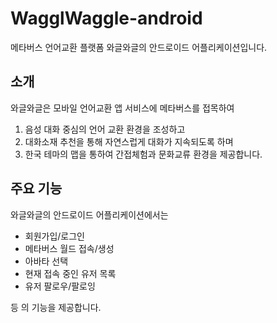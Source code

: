 # WagglWaggle-android

메타버스 언어교환 플랫폼 와글와글의 안드로이드 어플리케이션입니다.

## 소개

와글와글은 모바일 언어교환 앱 서비스에 메타버스를 접목하여
1. 음성 대화 중심의 언어 교환 환경을 조성하고
2. 대화소재 추천을 통해 자연스럽게 대화가 지속되도록 하며
3. 한국 테마의 맵을 통하여 간접체험과 문화교류 환경을 제공합니다.

## 주요 기능

와글와글의 안드로이드 어플리케이션에서는
* 회원가입/로그인
* 메타버스 월드 접속/생성
* 아바타 선택
* 현재 접속 중인 유저 목록
* 유저 팔로우/팔로잉  

등 의 기능을 제공합니다.
